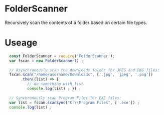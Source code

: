 # FolderScanner
Recursively scan the contents of a folder based on certain file types.

# Useage
```js
  const FolderScanner = require('FolderScanner');
  var fscan = new FolderScanner() ;
  
  // Asynchronously scan the downloads folder for JPEG and PNG files:
  fscan.scan("/home/username/Downloads", ['.jpg', 'jpeg', '.png'])
       .then((list) => {
          // do something with list
          console.log(list) ; }) ;
  
  // Synchronously scan Program Files for EXE files:
  var list = fscan.scanSync("C:\\Program Files", ['.exe']) ;
  console.log(list) ;
```
